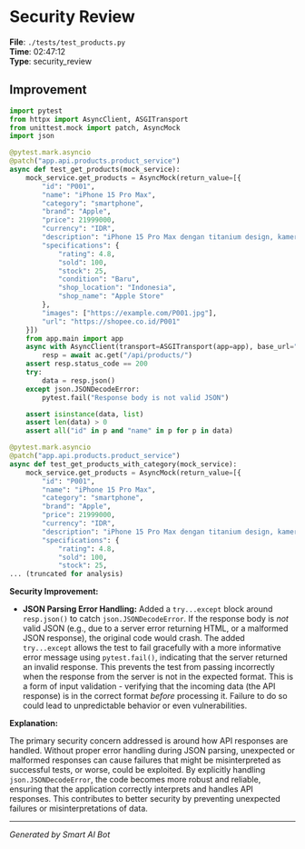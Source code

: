 # Security Review

**File**: `./tests/test_products.py`  
**Time**: 02:47:12  
**Type**: security_review

## Improvement

```python
import pytest
from httpx import AsyncClient, ASGITransport
from unittest.mock import patch, AsyncMock
import json

@pytest.mark.asyncio
@patch("app.api.products.product_service")
async def test_get_products(mock_service):
    mock_service.get_products = AsyncMock(return_value=[{
        "id": "P001",
        "name": "iPhone 15 Pro Max",
        "category": "smartphone",
        "brand": "Apple",
        "price": 21999000,
        "currency": "IDR",
        "description": "iPhone 15 Pro Max dengan titanium design, kamera 48MP, dan performa terbaik",
        "specifications": {
            "rating": 4.8,
            "sold": 100,
            "stock": 25,
            "condition": "Baru",
            "shop_location": "Indonesia",
            "shop_name": "Apple Store"
        },
        "images": ["https://example.com/P001.jpg"],
        "url": "https://shopee.co.id/P001"
    }])
    from app.main import app
    async with AsyncClient(transport=ASGITransport(app=app), base_url="http://test") as ac:
        resp = await ac.get("/api/products/")
    assert resp.status_code == 200
    try:
        data = resp.json()
    except json.JSONDecodeError:
        pytest.fail("Response body is not valid JSON")

    assert isinstance(data, list)
    assert len(data) > 0
    assert all("id" in p and "name" in p for p in data)

@pytest.mark.asyncio
@patch("app.api.products.product_service")
async def test_get_products_with_category(mock_service):
    mock_service.get_products = AsyncMock(return_value=[{
        "id": "P001",
        "name": "iPhone 15 Pro Max",
        "category": "smartphone",
        "brand": "Apple",
        "price": 21999000,
        "currency": "IDR",
        "description": "iPhone 15 Pro Max dengan titanium design, kamera 48MP, dan performa terbaik",
        "specifications": {
            "rating": 4.8,
            "sold": 100,
            "stock": 25,
... (truncated for analysis)

```

**Security Improvement:**

*   **JSON Parsing Error Handling:** Added a `try...except` block around `resp.json()` to catch `json.JSONDecodeError`.  If the response body is *not* valid JSON (e.g., due to a server error returning HTML, or a malformed JSON response), the original code would crash.  The added `try...except` allows the test to fail gracefully with a more informative error message using `pytest.fail()`, indicating that the server returned an invalid response.  This prevents the test from passing incorrectly when the response from the server is not in the expected format.  This is a form of input validation - verifying that the incoming data (the API response) is in the correct format *before* processing it.  Failure to do so could lead to unpredictable behavior or even vulnerabilities.

**Explanation:**

The primary security concern addressed is around how API responses are handled.  Without proper error handling during JSON parsing, unexpected or malformed responses can cause failures that might be misinterpreted as successful tests, or worse, could be exploited. By explicitly handling `json.JSONDecodeError`, the code becomes more robust and reliable, ensuring that the application correctly interprets and handles API responses. This contributes to better security by preventing unexpected failures or misinterpretations of data.

---
*Generated by Smart AI Bot*
